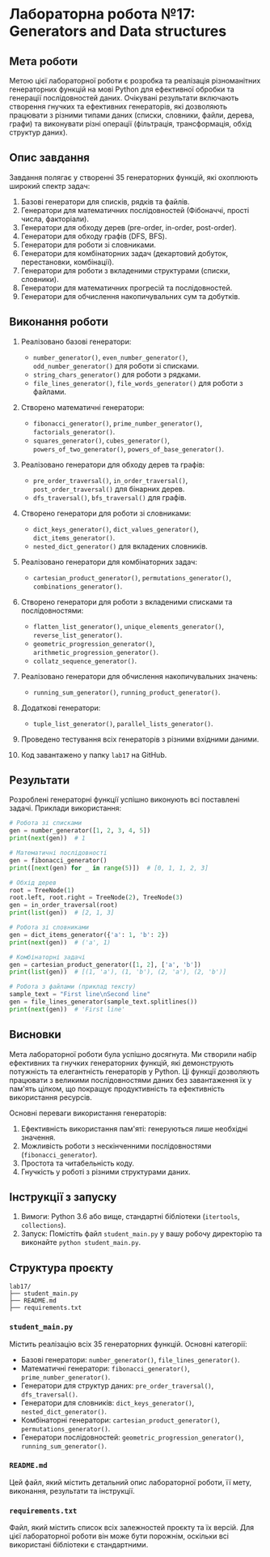 # Лабораторна робота №17: Generators and Data structures

## Мета роботи

Метою цієї лабораторної роботи є розробка та реалізація різноманітних генераторних функцій на мові Python для ефективної обробки та генерації послідовностей даних. Очікувані результати включають створення гнучких та ефективних генераторів, які дозволяють працювати з різними типами даних (списки, словники, файли, дерева, графи) та виконувати різні операції (фільтрація, трансформація, обхід структур даних).

## Опис завдання

Завдання полягає у створенні 35 генераторних функцій, які охоплюють широкий спектр задач:

1. Базові генератори для списків, рядків та файлів.
2. Генератори для математичних послідовностей (Фібоначчі, прості числа, факторіали).
3. Генератори для обходу дерев (pre-order, in-order, post-order).
4. Генератори для обходу графів (DFS, BFS).
5. Генератори для роботи зі словниками.
6. Генератори для комбінаторних задач (декартовий добуток, перестановки, комбінації).
7. Генератори для роботи з вкладеними структурами (списки, словники).
8. Генератори для математичних прогресій та послідовностей.
9. Генератори для обчислення накопичувальних сум та добутків.

## Виконання роботи

1. Реалізовано базові генератори:
   - `number_generator()`, `even_number_generator()`, `odd_number_generator()` для роботи зі списками.
   - `string_chars_generator()` для роботи з рядками.
   - `file_lines_generator()`, `file_words_generator()` для роботи з файлами.

2. Створено математичні генератори:
   - `fibonacci_generator()`, `prime_number_generator()`, `factorials_generator()`.
   - `squares_generator()`, `cubes_generator()`, `powers_of_two_generator()`, `powers_of_base_generator()`.

3. Реалізовано генератори для обходу дерев та графів:
   - `pre_order_traversal()`, `in_order_traversal()`, `post_order_traversal()` для бінарних дерев.
   - `dfs_traversal()`, `bfs_traversal()` для графів.

4. Створено генератори для роботи зі словниками:
   - `dict_keys_generator()`, `dict_values_generator()`, `dict_items_generator()`.
   - `nested_dict_generator()` для вкладених словників.

5. Реалізовано генератори для комбінаторних задач:
   - `cartesian_product_generator()`, `permutations_generator()`, `combinations_generator()`.

6. Створено генератори для роботи з вкладеними списками та послідовностями:
   - `flatten_list_generator()`, `unique_elements_generator()`, `reverse_list_generator()`.
   - `geometric_progression_generator()`, `arithmetic_progression_generator()`.
   - `collatz_sequence_generator()`.

7. Реалізовано генератори для обчислення накопичувальних значень:
   - `running_sum_generator()`, `running_product_generator()`.

8. Додаткові генератори:
   - `tuple_list_generator()`, `parallel_lists_generator()`.

9. Проведено тестування всіх генераторів з різними вхідними даними.
10. Код завантажено у папку `lab17` на GitHub.

## Результати

Розроблені генераторні функції успішно виконують всі поставлені задачі. Приклади використання:

```python
# Робота зі списками
gen = number_generator([1, 2, 3, 4, 5])
print(next(gen))  # 1

# Математичні послідовності
gen = fibonacci_generator()
print([next(gen) for _ in range(5)])  # [0, 1, 1, 2, 3]

# Обхід дерев
root = TreeNode(1)
root.left, root.right = TreeNode(2), TreeNode(3)
gen = in_order_traversal(root)
print(list(gen))  # [2, 1, 3]

# Робота зі словниками
gen = dict_items_generator({'a': 1, 'b': 2})
print(next(gen))  # ('a', 1)

# Комбінаторні задачі
gen = cartesian_product_generator([1, 2], ['a', 'b'])
print(list(gen))  # [(1, 'a'), (1, 'b'), (2, 'a'), (2, 'b')]

# Робота з файлами (приклад тексту)
sample_text = "First line\nSecond line"
gen = file_lines_generator(sample_text.splitlines())
print(next(gen))  # 'First line'
```

## Висновки

Мета лабораторної роботи була успішно досягнута. Ми створили набір ефективних та гнучких генераторних функцій, які демонструють потужність та елегантність генераторів у Python. Ці функції дозволяють працювати з великими послідовностями даних без завантаження їх у пам'ять цілком, що покращує продуктивність та ефективність використання ресурсів.

Основні переваги використання генераторів:
1. Ефективність використання пам'яті: генеруються лише необхідні значення.
2. Можливість роботи з нескінченними послідовностями (`fibonacci_generator`).
3. Простота та читабельність коду.
4. Гнучкість у роботі з різними структурами даних.

## Інструкції з запуску

1. Вимоги: Python 3.6 або вище, стандартні бібліотеки (`itertools`, `collections`).
2. Запуск: Помістіть файл `student_main.py` у вашу робочу директорію та виконайте `python student_main.py`.

## Структура проєкту

```
lab17/
├── student_main.py
├── README.md
├── requirements.txt
```

### `student_main.py`

Містить реалізацію всіх 35 генераторних функцій. Основні категорії:

- Базові генератори: `number_generator()`, `file_lines_generator()`.
- Математичні генератори: `fibonacci_generator()`, `prime_number_generator()`.
- Генератори для структур даних: `pre_order_traversal()`, `dfs_traversal()`.
- Генератори для словників: `dict_keys_generator()`, `nested_dict_generator()`.
- Комбінаторні генератори: `cartesian_product_generator()`, `permutations_generator()`.
- Генератори послідовностей: `geometric_progression_generator()`, `running_sum_generator()`.

### `README.md`

Цей файл, який містить детальний опис лабораторної роботи, її мету, виконання, результати та інструкції.

### `requirements.txt`

Файл, який містить список всіх залежностей проєкту та їх версій. Для цієї лабораторної роботи він може бути порожнім, оскільки всі використані бібліотеки є стандартними.
